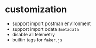 # customization

- support import postman environment
- support import odata `$metadata`
- disable all telemetry
- builtin tags for `faker.js`
